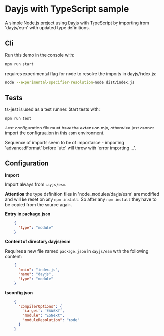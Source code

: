 # Dayjs with TypeScript sample

A simple Node.js project using Dayjs with TypeScript by importing from 'dayjs/esm' with updated type definitions.

## Cli

Run this demo in the console with:

```bash
npm run start
```

requires experimental flag for node to resolve the imports in dayjs/index.js:
```bash
node --experimental-specifier-resolution=node dist/index.js
```

## Tests

ts-jest is used as a test runner. Start tests with:

```bash
npm run test
```

Jest configuration file must have the extension mjs, otherwise jest cannot import the configruation in this esm environment.

Sequence of imports seem to be of importance - importing 'advancedFormat' before 'utc' will throw with 'error importing ...'.

## Configuration

**Import**

Import always from `dayjs/esm`.

**Attention** the type definition files in 'node_modules/dayjs/esm' are modified and will be reset on any `npm install`. So after any `npm install` they have to be copied from the source again.

**Entry in package.json**
```json
    {
      "type": "module"
    }
```

**Content of directory dayjs/esm**

Requires a new file named `package.json` in `dayjs/esm` with the following content:
```json
    {
      "main": "index.js",
      "name": "dayjs",
      "type": "module"
    }
```

**tsconfig.json**
```json
    {
      "compilerOptions": {
        "target": "ESNEXT",
        "module": "ESNext",
        "moduleResolution": "node"
      }
    }
```

